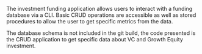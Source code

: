 The investment funding application allows users to interact with a funding database via a CLI. Basic CRUD operations are accessible as well as stored procedures to allow the user to get specific metrics from the data. 

The database schema is not included in the git build, the code presented is the CRUD application to get specific data about VC and Growth Equity investment. 
